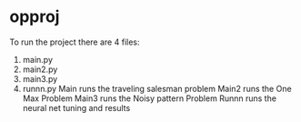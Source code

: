 # opproj
To run the project there are 4 files:
  1. main.py
  2. main2.py
  3. main3.py
  4. runnn.py
Main runs the traveling salesman problem
Main2 runs the One Max Problem
Main3 runs the Noisy pattern Problem
Runnn runs the neural net tuning and results 
